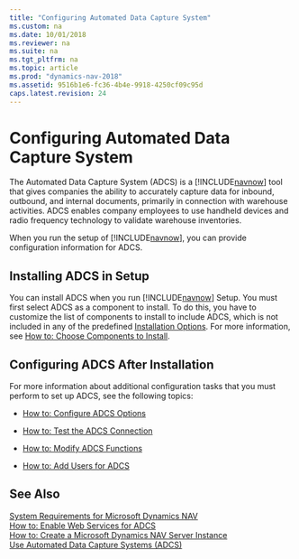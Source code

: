 ```yaml
---
title: "Configuring Automated Data Capture System"
ms.custom: na
ms.date: 10/01/2018
ms.reviewer: na
ms.suite: na
ms.tgt_pltfrm: na
ms.topic: article
ms.prod: "dynamics-nav-2018"
ms.assetid: 9516b1e6-fc36-4b4e-9918-4250cf09c95d
caps.latest.revision: 24
---
```

# Configuring Automated Data Capture System
The Automated Data Capture System \(ADCS\) is a [!INCLUDE[navnow](includes/navnow_md.md)] tool that gives companies the ability to accurately capture data for inbound, outbound, and internal documents, primarily in connection with warehouse activities. ADCS enables company employees to use handheld devices and radio frequency technology to validate warehouse inventories.  

 When you run the setup of [!INCLUDE[navnow](includes/navnow_md.md)], you can provide configuration information for ADCS.  

## Installing ADCS in Setup  
 You can install ADCS when you run [!INCLUDE[navnow](includes/navnow_md.md)] Setup. You must first select ADCS as a component to install. To do this, you have to customize the list of components to install to include ADCS, which is not included in any of the predefined [Installation Options](Installation-Options.md). For more information, see [How to: Choose Components to Install](How-to--Choose-Components-to-Install.md).  

## Configuring ADCS After Installation  
 For more information about additional configuration tasks that you must perform to set up ADCS, see the following topics:  

-   [How to: Configure ADCS Options](How-to--Configure-ADCS-Options.md)  

-   [How to: Test the ADCS Connection](How-to--Test-the-ADCS-Connection.md)  

-   [How to: Modify ADCS Functions](How-to--Modify-ADCS-Functions.md)  

-   [How to: Add Users for ADCS](How-to--Add-Users-for-ADCS.md)  

## See Also  
 [System Requirements for Microsoft Dynamics NAV](System-Requirements-for-Microsoft-Dynamics-NAV.md)   
 [How to: Enable Web Services for ADCS](How-to--Enable-Web-Services-for-ADCS.md)   
 [How to: Create a Microsoft Dynamics NAV Server Instance](How-to--Create-a-Microsoft-Dynamics-NAV-Server-Instance.md)   
 [Use Automated Data Capture Systems (ADCS)](Automated-Data-Capture-System.md)
